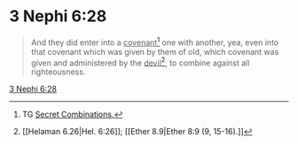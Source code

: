 # 3 Nephi 6:28

> And they did enter into a <u>covenant</u>[^a] one with another, yea, even into that covenant which was given by them of old, which covenant was given and administered by the <u>devil</u>[^b], to combine against all righteousness.

[3 Nephi 6:28](https://www.churchofjesuschrist.org/study/scriptures/bofm/3-ne/6?lang=eng&id=p28#p28)


[^a]: TG [Secret Combinations.](https://www.churchofjesuschrist.org/study/scriptures/tg/secret-combinations?lang=eng)
[^b]: [[Helaman 6.26|Hel. 6:26]]; [[Ether 8.9|Ether 8:9 (9, 15-16).]]
